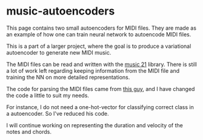 # music-autoencoders

This page contains two small autoencoders for MIDI files. 
They are made as an example of how one can train neural network to autoencode MIDI files.

This is a part of a larger project, where the goal is to produce a variational autoencoder to generate new MIDI music.

The MIDI files can be read and written with the [music 21](http://web.mit.edu/music21/) library.
There is still a lot of work left regarding keeping information from the MIDI file 
and training the NN on more detailed representations.


The code for parsing the MIDI files came from [this guy](https://towardsdatascience.com/how-to-generate-music-using-a-lstm-neural-network-in-keras-68786834d4c5),
and I have changed the code a little to suit my needs. 

For instance, I do not need a one-hot-vector for classifying correct class in a autoencoder. So I've reduced his code.

I will continue working on representing the duration and velocity of the notes and chords.
